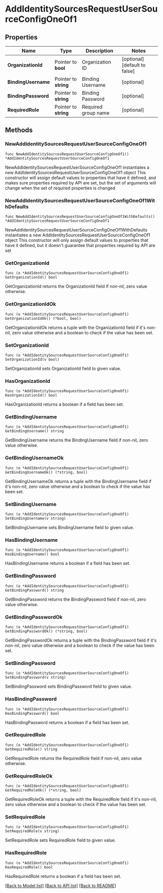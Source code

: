 # AddIdentitySourcesRequestUserSourceConfigOneOf1

## Properties

Name | Type | Description | Notes
------------ | ------------- | ------------- | -------------
**OrganizationId** | Pointer to **bool** | Organization ID | [optional] [default to false]
**BindingUsername** | Pointer to **string** | Binding Username | [optional] 
**BindingPassword** | Pointer to **string** | Binding Password | [optional] 
**RequiredRole** | Pointer to **string** | Required group name | [optional] 

## Methods

### NewAddIdentitySourcesRequestUserSourceConfigOneOf1

`func NewAddIdentitySourcesRequestUserSourceConfigOneOf1() *AddIdentitySourcesRequestUserSourceConfigOneOf1`

NewAddIdentitySourcesRequestUserSourceConfigOneOf1 instantiates a new AddIdentitySourcesRequestUserSourceConfigOneOf1 object
This constructor will assign default values to properties that have it defined,
and makes sure properties required by API are set, but the set of arguments
will change when the set of required properties is changed

### NewAddIdentitySourcesRequestUserSourceConfigOneOf1WithDefaults

`func NewAddIdentitySourcesRequestUserSourceConfigOneOf1WithDefaults() *AddIdentitySourcesRequestUserSourceConfigOneOf1`

NewAddIdentitySourcesRequestUserSourceConfigOneOf1WithDefaults instantiates a new AddIdentitySourcesRequestUserSourceConfigOneOf1 object
This constructor will only assign default values to properties that have it defined,
but it doesn't guarantee that properties required by API are set

### GetOrganizationId

`func (o *AddIdentitySourcesRequestUserSourceConfigOneOf1) GetOrganizationId() bool`

GetOrganizationId returns the OrganizationId field if non-nil, zero value otherwise.

### GetOrganizationIdOk

`func (o *AddIdentitySourcesRequestUserSourceConfigOneOf1) GetOrganizationIdOk() (*bool, bool)`

GetOrganizationIdOk returns a tuple with the OrganizationId field if it's non-nil, zero value otherwise
and a boolean to check if the value has been set.

### SetOrganizationId

`func (o *AddIdentitySourcesRequestUserSourceConfigOneOf1) SetOrganizationId(v bool)`

SetOrganizationId sets OrganizationId field to given value.

### HasOrganizationId

`func (o *AddIdentitySourcesRequestUserSourceConfigOneOf1) HasOrganizationId() bool`

HasOrganizationId returns a boolean if a field has been set.

### GetBindingUsername

`func (o *AddIdentitySourcesRequestUserSourceConfigOneOf1) GetBindingUsername() string`

GetBindingUsername returns the BindingUsername field if non-nil, zero value otherwise.

### GetBindingUsernameOk

`func (o *AddIdentitySourcesRequestUserSourceConfigOneOf1) GetBindingUsernameOk() (*string, bool)`

GetBindingUsernameOk returns a tuple with the BindingUsername field if it's non-nil, zero value otherwise
and a boolean to check if the value has been set.

### SetBindingUsername

`func (o *AddIdentitySourcesRequestUserSourceConfigOneOf1) SetBindingUsername(v string)`

SetBindingUsername sets BindingUsername field to given value.

### HasBindingUsername

`func (o *AddIdentitySourcesRequestUserSourceConfigOneOf1) HasBindingUsername() bool`

HasBindingUsername returns a boolean if a field has been set.

### GetBindingPassword

`func (o *AddIdentitySourcesRequestUserSourceConfigOneOf1) GetBindingPassword() string`

GetBindingPassword returns the BindingPassword field if non-nil, zero value otherwise.

### GetBindingPasswordOk

`func (o *AddIdentitySourcesRequestUserSourceConfigOneOf1) GetBindingPasswordOk() (*string, bool)`

GetBindingPasswordOk returns a tuple with the BindingPassword field if it's non-nil, zero value otherwise
and a boolean to check if the value has been set.

### SetBindingPassword

`func (o *AddIdentitySourcesRequestUserSourceConfigOneOf1) SetBindingPassword(v string)`

SetBindingPassword sets BindingPassword field to given value.

### HasBindingPassword

`func (o *AddIdentitySourcesRequestUserSourceConfigOneOf1) HasBindingPassword() bool`

HasBindingPassword returns a boolean if a field has been set.

### GetRequiredRole

`func (o *AddIdentitySourcesRequestUserSourceConfigOneOf1) GetRequiredRole() string`

GetRequiredRole returns the RequiredRole field if non-nil, zero value otherwise.

### GetRequiredRoleOk

`func (o *AddIdentitySourcesRequestUserSourceConfigOneOf1) GetRequiredRoleOk() (*string, bool)`

GetRequiredRoleOk returns a tuple with the RequiredRole field if it's non-nil, zero value otherwise
and a boolean to check if the value has been set.

### SetRequiredRole

`func (o *AddIdentitySourcesRequestUserSourceConfigOneOf1) SetRequiredRole(v string)`

SetRequiredRole sets RequiredRole field to given value.

### HasRequiredRole

`func (o *AddIdentitySourcesRequestUserSourceConfigOneOf1) HasRequiredRole() bool`

HasRequiredRole returns a boolean if a field has been set.


[[Back to Model list]](../README.md#documentation-for-models) [[Back to API list]](../README.md#documentation-for-api-endpoints) [[Back to README]](../README.md)


